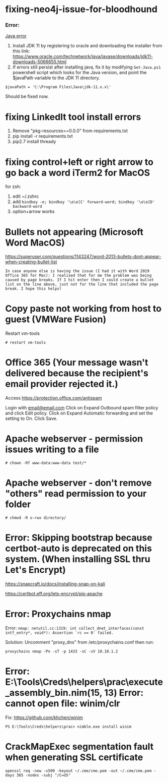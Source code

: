 # fixing-neo4j-issue-for-bloodhound

### Error:
[Java error](https://imgur.com/Fl3rPPI)

1. Install JDK 11 by registering to oracle and downloading the installer from this link: https://www.oracle.com/technetwork/java/javase/downloads/jdk11-downloads-5066655.html
2. If errors still persist after installing java, fix it by modifying `Get-Java.ps1` powershell script which looks for the Java version, and point the $javaPath variable to the JDK 11 directory.

`$javaPath = 'C:\Program Files\Java\jdk-11.x.x\'`

Should be fixed now.

# fixing LinkedIt tool install errors

1. Remove "pkg-resources==0.0.0" from requirements.txt
2. pip install -r requirements.txt
2. pip2.7 install thready

# fixing control+left or right arrow to go back a word iTerm2 for MacOS

for zsh:

1. edit ~/.zshrc
2. add `bindkey -e; bindkey '\e\e[C' forward-word; bindkey '\e\e[D' backward-word`
3. option+arrow works

# Bullets not appearing (Microsoft Word MacOS)
https://superuser.com/questions/1143247/word-2013-bullets-dont-appear-when-creating-bullet-list
```
In case anyone else is having the issue (I had it with Word 2019 Office 365 for Mac): I realised that for me the problem was being caused by page breaks. If I hit enter then I could create a bullet list on the line above, just not for the line that included the page break. I hope this helps!
```

# Copy paste not working from host to guest (VMWare Fusion)
Restart vm-tools
```
# restart vm-tools
```

# Office 365 (Your message wasn't delivered because the recipient's email provider rejected it.)

Access https://protection.office.com/antispam

Login with email@email.com
Click on Expand Outbound spam filter policy and click Edit policy.
Click on Expand Automatic forwarding and set the setting to On.
Click Save.

# Apache webserver - permission issues writing to a file
```
# chown -Rf www-data:www-data test/*
```

# Apache webserver - don't remove "others" read permission to your folder 
```
# chmod -R o-rwx directory/
```

# Error: Skipping bootstrap because certbot-auto is deprecated on this system. (When installing SSL thru Let's Encrypt)
https://snapcraft.io/docs/installing-snap-on-kali

https://certbot.eff.org/lets-encrypt/pip-apache

# Error: Proxychains nmap
Error: ```nmap: netutil.cc:1319: int collect_dnet_interfaces(const intf_entry*, void*): Assertion `rc == 0' failed.```

Solution: Uncomment "proxy_dns" from /etc/proxychains.conf then run:
```
proxychains nmap -Pn -sT -p 1433 -sC -sV 10.10.1.2 
```

# Error: E:\Tools\Creds\helpers\prac\execute_assembly_bin.nim(15, 13) Error: cannot open file: winim/clr
Fix: https://github.com/khchen/winim
```
PS E:\Tools\Creds\helpers\prac> nimble.exe install winim
```
# CrackMapExec segmentation fault when generating SSL certificate
```
openssl req -new -x509 -keyout ~/.cme/cme.pem -out ~/.cme/cme.pem -days 365 -nodes -subj "/C=US"
```

